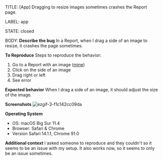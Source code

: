 TITLE:
[App] Dragging to resize images sometimes crashes the Report page.

LABEL:
app

STATE:
closed

BODY:
**Describe the bug**
In a Report, when I drag a side of an image to resize, it crashes the page sometimes.

**To Reproduce**
Steps to reproduce the behavior:
1. Go to a Report with an image ([mine](https://wandb.ai/wandb/wandb_spacy_integration/reports/-insert-NLP-task-using-spaCy-and-Weights-Biases--Vmlldzo4NjM2MDk/edit))
2. Click on the side of an image
3. Drag right or left
4. See error

**Expected behavior**
When I drag a side of an image, it should adjust the size of the image.

**Screenshots**
![ezgif-3-f1c142cc09da](https://user-images.githubusercontent.com/8557070/126158235-d51a01f5-9891-4ecd-af7b-105ad61528d9.gif)

**Operating System**
 - OS: macOS Big Sur 11.4
 - Browser: Safari & Chrome
 - Version Safari 14.1.1, Chrome 91.0

**Additional context**
I asked someone to reproduce and they couldn't so it seems to be an issue with my setup. It also works now, so it seems to only be an issue sometimes.

